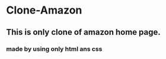 ﻿# Clone-Amazon
 ## This is only clone of amazon home page.
 ### made by using only html ans css
 
 
